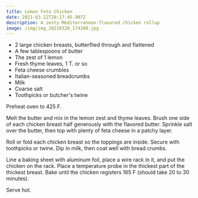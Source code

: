 ```yaml
---
title: Lemon Feta Chicken
date: 2021-03-22T20:17:45.907Z
description: A zesty Mediterranean-flavored chicken rollup
image: /img/img_20210320_174348.jpg
---
```

* 2 large chicken breasts, butterflied through and flattened
* A few tablespoons of butter
* The zest of 1 lemon
* Fresh thyme leaves, 1 T. or so
* Feta cheese crumbles
* Italian-seasoned breadcrumbs
* Milk
* Coarse salt
* Toothpicks or butcher's twine

Preheat oven to 425 F.

Melt the butter and mix in the lemon zest and thyme leaves. Brush one side of each chicken breast half generously with the flavored butter. Sprinkle salt over the butter, then top with plenty of feta cheese in a patchy layer.

Roll or fold each chicken breast so the toppings are inside. Secure with toothpicks or twine. Dip in milk, then coat well with bread crumbs.

Line a baking sheet with aluminum foil, place a wire rack in it, and put the chicken on the rack. Place a temperature probe in the thickest part of the thickest breast. Bake until the chicken registers 165 F (should take 20 to 30 minutes).

Serve hot.
